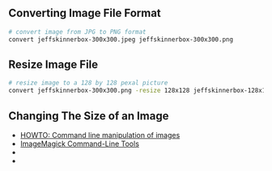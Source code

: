 
## Converting Image File Format
```bash
# convert image from JPG to PNG format
convert jeffskinnerbox-300x300.jpeg jeffskinnerbox-300x300.png
```

## Resize Image File
```bash
# resize image to a 128 by 128 pexal picture
convert jeffskinnerbox-300x300.png -resize 128x128 jeffskinnerbox-128x128.png
```

## Changing The Size of an Image

* [HOWTO: Command line manipulation of images](http://discourse.criticalengineering.org/t/howto-command-line-manipulation-of-images/47)
* [ImageMagick Command-Line Tools](http://www.imagemagick.org/script/command-line-tools.php)
* []()
* []()

